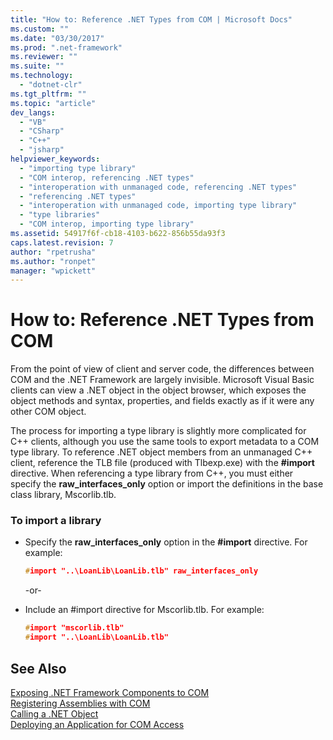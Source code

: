 ```yaml
---
title: "How to: Reference .NET Types from COM | Microsoft Docs"
ms.custom: ""
ms.date: "03/30/2017"
ms.prod: ".net-framework"
ms.reviewer: ""
ms.suite: ""
ms.technology: 
  - "dotnet-clr"
ms.tgt_pltfrm: ""
ms.topic: "article"
dev_langs: 
  - "VB"
  - "CSharp"
  - "C++"
  - "jsharp"
helpviewer_keywords: 
  - "importing type library"
  - "COM interop, referencing .NET types"
  - "interoperation with unmanaged code, referencing .NET types"
  - "referencing .NET types"
  - "interoperation with unmanaged code, importing type library"
  - "type libraries"
  - "COM interop, importing type library"
ms.assetid: 54917f6f-cb18-4103-b622-856b55da93f3
caps.latest.revision: 7
author: "rpetrusha"
ms.author: "ronpet"
manager: "wpickett"
---
```

# How to: Reference .NET Types from COM
From the point of view of client and server code, the differences between COM and the .NET Framework are largely invisible. Microsoft Visual Basic clients can view a .NET object in the object browser, which exposes the object methods and syntax, properties, and fields exactly as if it were any other COM object.  
  
 The process for importing a type library is slightly more complicated for C++ clients, although you use the same tools to export metadata to a COM type library. To reference .NET object members from an unmanaged C++ client, reference the TLB file (produced with Tlbexp.exe) with the **#import** directive. When referencing a type library from C++, you must either specify the **raw_interfaces_only** option or import the definitions in the base class library, Mscorlib.tlb.  
  
### To import a library  
  
-   Specify the **raw_interfaces_only** option in the **#import** directive. For example:  
  
    ```cpp  
    #import "..\LoanLib\LoanLib.tlb" raw_interfaces_only  
    ```  
  
     -or-  
  
-   Include an #import directive for Mscorlib.tlb. For example:  
  
    ```cpp  
    #import "mscorlib.tlb"  
    #import "..\LoanLib\LoanLib.tlb"  
    ```  
  
## See Also  
 [Exposing .NET Framework Components to COM](../../../docs/framework/interop/exposing-dotnet-components-to-com.md)   
 [Registering Assemblies with COM](../../../docs/framework/interop/registering-assemblies-with-com.md)   
 [Calling a .NET Object](https://msdn.microsoft.com/library/8hw8h46b.aspx)   
 [Deploying an Application for COM Access](https://msdn.microsoft.com/library/c2850st8.aspx)
